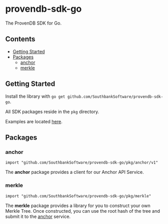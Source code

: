 # provendb-sdk-go
The ProvenDB SDK for Go.

## Contents
- [Getting Started](#getting-started)
- [Packages](#packages)
    - [anchor](#anchor)
    - [merkle](#merkle)

## Getting Started

Install the library with `go get github.com/SouthbankSoftware/provendb-sdk-go`.

All SDK packages reside in the `pkg` directory.

Examples are located [here](./examples).

## Packages

### anchor

`import "github.com/SouthbankSoftware/provendb-sdk-go/pkg/anchor/v1"`

The **anchor** package provides a client for our Anchor API Service.


### merkle

`import "github.com/SouthbankSoftware/provendb-sdk-go/pkg/merkle"`

The **merkle** package provides a library for you to construct your own Merkle Tree. Once constructed, you
can use the root hash of the tree and submit it to the [anchor](#anchor) service.